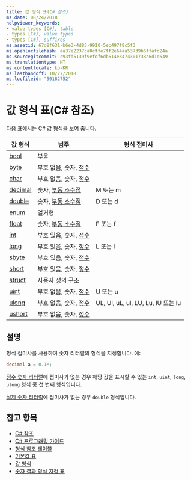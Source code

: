 ```yaml
---
title: 값 형식 표(C# 참조)
ms.date: 08/24/2018
helpviewer_keywords:
- value types [C#], table
- types [C#], value types
- types [C#], suffixes
ms.assetid: 67d8f631-b6e3-4d83-9910-5ec497f8c5f3
ms.openlocfilehash: aa37e2237ca0cffe7ff2e64aa53739b6ffafd24a
ms.sourcegitcommit: c93fd5139f9efcf6db514e3474301738a6d1d649
ms.translationtype: HT
ms.contentlocale: ko-KR
ms.lasthandoff: 10/27/2018
ms.locfileid: "50182752"
---
```

# <a name="value-types-table-c-reference"></a>값 형식 표(C# 참조)

다음 표에서는 C# 값 형식을 보여 줍니다.  
  
|값 형식|범주|형식 접미사|  
|----------------|--------------|-----------------|  
|[bool](bool.md)|부울||  
|[byte](byte.md)|부호 없음, 숫자, [정수](integral-types-table.md)||  
|[char](char.md)|부호 없음, 숫자, [정수](integral-types-table.md)||  
|[decimal](decimal.md)|숫자, [부동 소수점](floating-point-types-table.md)|M 또는 m|  
|[double](double.md)|숫자, [부동 소수점](floating-point-types-table.md)|D 또는 d|  
|[enum](enum.md)|열거형||  
|[float](float.md)|숫자, [부동 소수점](floating-point-types-table.md)|F 또는 f|  
|[int](int.md)|부호 있음, 숫자, [정수](integral-types-table.md)||  
|[long](long.md)|부호 있음, 숫자, [정수](integral-types-table.md)|L 또는 l|  
|[sbyte](sbyte.md)|부호 있음, 숫자, [정수](integral-types-table.md)||  
|[short](short.md)|부호 있음, 숫자, [정수](integral-types-table.md)||  
|[struct](struct.md)|사용자 정의 구조||  
|[uint](uint.md)|부호 없음, 숫자, [정수](integral-types-table.md)|U 또는 u|  
|[ulong](ulong.md)|부호 없음, 숫자, [정수](integral-types-table.md)|UL, Ul, uL, ul, LU, Lu, lU 또는 lu|  
|[ushort](ushort.md)|부호 없음, 숫자, [정수](integral-types-table.md)||  

## <a name="remarks"></a>설명

형식 접미사를 사용하여 숫자 리터럴의 형식을 지정합니다. 예:

```csharp
decimal a = 0.1M;
```

[정수 숫자 리터럴](~/_csharplang/spec/lexical-structure.md#integer-literals)에 접미사가 없는 경우 해당 값을 표시할 수 있는 `int`, `uint`, `long`, `ulong` 형식 중 첫 번째 형식입니다.

[실제 숫자 리터럴](~/_csharplang/spec/lexical-structure.md#real-literals)에 접미사가 없는 경우 `double` 형식입니다.

## <a name="see-also"></a>참고 항목

- [C# 참조](../index.md)
- [C# 프로그래밍 가이드](../../programming-guide/index.md)
- [형식 참조 테이블](reference-tables-for-types.md)
- [기본값 표](default-values-table.md)
- [값 형식](value-types.md)
- [숫자 결과 형식 지정 표](formatting-numeric-results-table.md)
